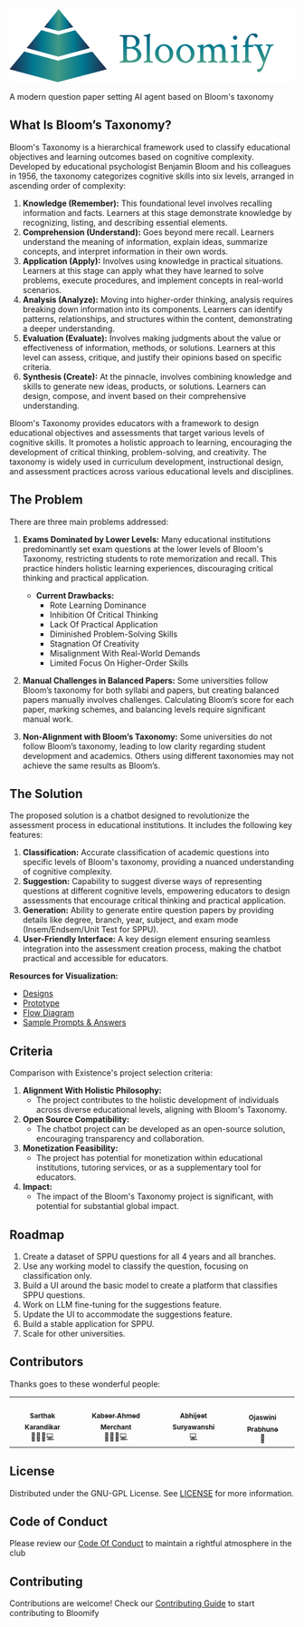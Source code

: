 ![Bloomify GitHub Banner](.github/assets/banner.png)

A modern question paper setting AI agent based on Bloom's taxonomy

## What Is Bloom’s Taxonomy?

Bloom's Taxonomy is a hierarchical framework used to classify educational objectives and learning outcomes based on cognitive complexity. Developed by educational psychologist Benjamin Bloom and his colleagues in 1956, the taxonomy categorizes cognitive skills into six levels, arranged in ascending order of complexity:

1. **Knowledge (Remember):** This foundational level involves recalling information and facts. Learners at this stage demonstrate knowledge by recognizing, listing, and describing essential elements.
2. **Comprehension (Understand):** Goes beyond mere recall. Learners understand the meaning of information, explain ideas, summarize concepts, and interpret information in their own words.
3. **Application (Apply):** Involves using knowledge in practical situations. Learners at this stage can apply what they have learned to solve problems, execute procedures, and implement concepts in real-world scenarios.
4. **Analysis (Analyze):** Moving into higher-order thinking, analysis requires breaking down information into its components. Learners can identify patterns, relationships, and structures within the content, demonstrating a deeper understanding.
5. **Evaluation (Evaluate):** Involves making judgments about the value or effectiveness of information, methods, or solutions. Learners at this level can assess, critique, and justify their opinions based on specific criteria.
6. **Synthesis (Create):** At the pinnacle, involves combining knowledge and skills to generate new ideas, products, or solutions. Learners can design, compose, and invent based on their comprehensive understanding.

Bloom's Taxonomy provides educators with a framework to design educational objectives and assessments that target various levels of cognitive skills. It promotes a holistic approach to learning, encouraging the development of critical thinking, problem-solving, and creativity. The taxonomy is widely used in curriculum development, instructional design, and assessment practices across various educational levels and disciplines.

## The Problem

There are three main problems addressed:

1. **Exams Dominated by Lower Levels:** Many educational institutions predominantly set exam questions at the lower levels of Bloom's Taxonomy, restricting students to rote memorization and recall. This practice hinders holistic learning experiences, discouraging critical thinking and practical application.

   - **Current Drawbacks:**
     - Rote Learning Dominance
     - Inhibition Of Critical Thinking
     - Lack Of Practical Application
     - Diminished Problem-Solving Skills
     - Stagnation Of Creativity
     - Misalignment With Real-World Demands
     - Limited Focus On Higher-Order Skills

2. **Manual Challenges in Balanced Papers:** Some universities follow Bloom’s taxonomy for both syllabi and papers, but creating balanced papers manually involves challenges. Calculating Bloom’s score for each paper, marking schemes, and balancing levels require significant manual work.

3. **Non-Alignment with Bloom’s Taxonomy:** Some universities do not follow Bloom’s taxonomy, leading to low clarity regarding student development and academics. Others using different taxonomies may not achieve the same results as Bloom’s.

## The Solution

The proposed solution is a chatbot designed to revolutionize the assessment process in educational institutions. It includes the following key features:

1. **Classification:** Accurate classification of academic questions into specific levels of Bloom's taxonomy, providing a nuanced understanding of cognitive complexity.
2. **Suggestion:** Capability to suggest diverse ways of representing questions at different cognitive levels, empowering educators to design assessments that encourage critical thinking and practical application.
3. **Generation:** Ability to generate entire question papers by providing details like degree, branch, year, subject, and exam mode (Insem/Endsem/Unit Test for SPPU).
4. **User-Friendly Interface:** A key design element ensuring seamless integration into the assessment creation process, making the chatbot practical and accessible for educators.

**Resources for Visualization:**

- [Designs](https://www.figma.com/file/Fdse68FQCX0phhGjqC4V1t/Bloomify?type=design&node-id=0%3A1&mode=design&t=K8RRjuxKmWcPTNi7-1)
- [Prototype](https://www.figma.com/proto/Fdse68FQCX0phhGjqC4V1t/Bloomify?page-id=0%3A1&type=design&node-id=1-63&viewport=141%2C335%2C0.13&t=USLg2zLv94kT1wtX-1&scaling=scale-down&starting-point-node-id=1%3A63&show-proto-sidebar=1&mode=design)
- [Flow Diagram](https://www.figma.com/file/MuEqYu3SXNl9gePIa9ml1T/Bloomify?type=whiteboard&node-id=0%3A1&t=AIndCYpS6GoYhD0C-1)
- [Sample Prompts & Answers](https://docs.google.com/document/d/1jAzaLs9wlfR2xooXSUO2T6gJprsC9xQTl012WNRq3cc/view?usp=sharing)

## Criteria

Comparison with Existence's project selection criteria:

1. **Alignment With Holistic Philosophy:**
   - The project contributes to the holistic development of individuals across diverse educational levels, aligning with Bloom's Taxonomy.
2. **Open Source Compatibility:**
   - The chatbot project can be developed as an open-source solution, encouraging transparency and collaboration.
3. **Monetization Feasibility:**
   - The project has potential for monetization within educational institutions, tutoring services, or as a supplementary tool for educators.
4. **Impact:**
   - The impact of the Bloom's Taxonomy project is significant, with potential for substantial global impact.

## Roadmap

1. Create a dataset of SPPU questions for all 4 years and all branches.
2. Use any working model to classify the question, focusing on classification only.
3. Build a UI around the basic model to create a platform that classifies SPPU questions.
4. Work on LLM fine-tuning for the suggestions feature.
5. Update the UI to accommodate the suggestions feature.
6. Build a stable application for SPPU.
7. Scale for other universities.

## Contributors

Thanks goes to these wonderful people:
</br>

<table>
  <tr>
     <td align="center">
         <a href="https://github.com/itsskofficial"><img src="https://avatars.githubusercontent.com/u/65887545?v=4?s=100" width="100px;" alt=""/>
            <br />
            <sub>
               <b>
                  Sarthak Karandikar
               </b>
            </sub>
         </a>
         <br />
            🧑🏻‍💼💻
      </td>
      <td align="center">
         <a href="https://github.com/Kabeer2004"><img src="https://avatars.githubusercontent.com/u/59280736?v=4?s=100" width="100px;" alt=""/>
            <br />
            <sub>
               <b>
                  Kabeer Ahmed Merchant
               </b>
            </sub>
         </a>
         <br />
            🧑🏻‍💼💻
      </td>
      <td align="center">
         <a href="https://github.com/abhijeetsuryawanshi12"><img src="https://avatars.githubusercontent.com/u/108229267?v=4?s=100" width="100px;" alt=""/>
            <br />
            <sub>
               <b>
                  Abhijeet Suryawanshi
               </b>
            </sub>
         </a>
         <br />
            💻
      </td>
      <td align="center">
         <a href="https://github.com/ojaswini1410"><img src="https://avatars.githubusercontent.com/u/113436626?v=4?s=100" width="100px;" alt=""/>
            <br />
            <sub>
               <b>
                  Ojaswini Prabhune
               </b>
            </sub>
         </a>
         <br />
            🎨
      </td>
   
  </tr>
</table>

## License

Distributed under the GNU-GPL License. See [LICENSE](LICENSE.md) for more information.

## Code of Conduct

Please review our [Code Of Conduct](CODE_OF_CONDUCT.md) to maintain a rightful atmosphere in the club

## Contributing

Contributions are welcome! Check our [Contributing Guide](CONTRIBUTING.md) to start contributing to Bloomify
